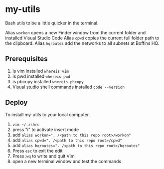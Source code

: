 # my-utils

Bash utils to be a little quicker in the terminal.

Alias `workon` opens a new Finder window from the current folder and installed Visual Studio Code Alias `cpwd` copies the current full folder path to the clipboard.
Alias `hqroutes` add the networks to all subnets at Boffins HQ.

## Prerequisites

1. is vim installed `whereis vim`
2. is pwd installed `whereis pwd`
3. is pbcopy installed `whereis pbcopy`
4. Visual studio shell commands installed `code --version`

## Deploy

To install my-utils to your local computer.

1. `vim ~/.zshrc`
1. press "i" to activate insert mode
1. add `alias workon=". /<path to this repo root>/workon"`
1. add `alias cpwd=". /<path to this repo root>/cpwd"`
1. add `alias hqroutes=". /<path to this repo root>/hqroutes"`
1. Press `esc` to exit the edit
1. Press`:wq` to write and quit Vim
1. open a new terminal window and test the commands
